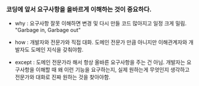 ### 코딩에 앞서 요구사항을 올바르게 이해하는 것이 중요하다. 

* why : 요구사항 잘못 이해하면 변경 및 다시 만들 코드 많아지고 일정 크게 밀림. "Garbage in, Garbage out"

* how : 개발자와 전문가와 직접 대화. 도메인 전문가 만큼 아니지만 이해관계자와 개발자도 도메인 지식을 갖춰야함.

* except : 도메인 전문가라 해서 항상 올바른 요구사항을 주는 건 아님. 개발자는 요구사항을 이해할 때 왜 이런 기능을 요구하는지, 실제 원하는게 무엇인지 생각하고 전문가와 대화로 진짜 원하는 것을 찾아야함. 
